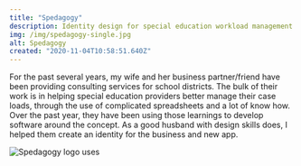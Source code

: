 ```yaml
---
title: "Spedagogy"
description: Identity design for special education workload management app
img: /img/spedagogy-single.jpg
alt: Spedagogy
created: "2020-11-04T10:58:51.640Z"
---
```


For the past several years, my wife and her business partner/friend have been providing consulting services for school districts. The bulk of their work is in helping special education providers better manage their case loads, through the use of complicated spreadsheets and a lot of know how. Over the past year, they have been using those learnings to develop software around the concept. As a good husband with design skills does, I helped them create an identity for the business and new app. 

![Spedagogy logo uses](/img/spedagogy.jpg)
